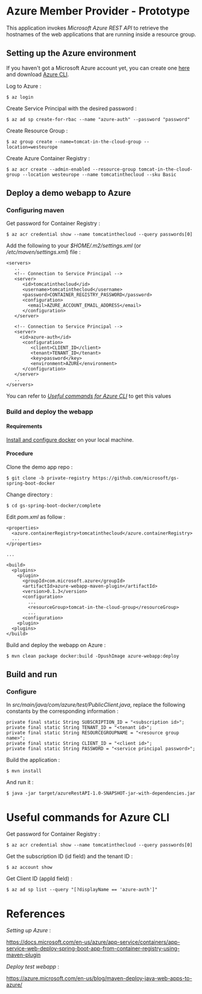 # Azure Member Provider - Prototype
This application invokes _Microsoft Azure REST API_ to retrieve the hostnames of the web applications that are running inside a resource group.


## Setting up the Azure environment
If you haven't got a Microsoft Azure account yet, you can create one [here](https://azure.microsoft.com/en-us/free/) and download [Azure CLI](https://docs.microsoft.com/en-us/cli/azure/install-azure-cli?view=azure-cli-latest).

Log to Azure :

    $ az login

Create Service Principal with the desired password :

    $ az ad sp create-for-rbac --name "azure-auth" --password "password"

Create Resource Group :

    $ az group create --name=tomcat-in-the-cloud-group --location=westeurope

Create Azure Container Registry :

    $ az acr create --admin-enabled --resource-group tomcat-in-the-cloud-group --location westeurope --name tomcatinthecloud --sku Basic


## Deploy a demo webapp to Azure
### Configuring maven
Get password for Container Registry :

    $ az acr credential show --name tomcatinthecloud --query passwords[0]

Add the following to your _$HOME/.m2/settings.xml_ (or _/etc/maven/settings.xml_) file :

    <servers>
       ..
       <!-- Connection to Service Principal -->
       <server>
          <id>tomcatinthecloud</id>
          <username>tomcatinthecloud</username>
          <password>CONTAINER_REGISTRY_PASSWORD</password>
          <configuration>
            <email>AZURE_ACCOUNT_EMAIL_ADDRESS</email>
          </configuration>
       </server>

       <!-- Connection to Service Principal -->
       <server>
         <id>azure-auth</id>
          <configuration>
             <client>CLIENT_ID</client>
             <tenant>TENANT_ID</tenant>
             <key>password</key>
             <environment>AZURE</environment>
          </configuration>
       </server>
       ..
    </servers>

You can refer to [_Useful commands for Azure CLI_](https://github.com/maxime-beck/prototype_azureMemberProvider#useful-commands-for-azure-cli) to get this values

### Build and deploy the webapp
#### Requirements
[Install and configure docker](https://docs.docker.com/engine/installation/linux/linux-postinstall) on your local machine.

#### Procedure
Clone the demo app repo :

    $ git clone -b private-registry https://github.com/microsoft/gs-spring-boot-docker

Change directory :

    $ cd gs-spring-boot-docker/complete

Edit _pom.xml_ as follow :

    <properties>
      <azure.containerRegistry>tomcatinthecloud</azure.containerRegistry>
      ...
    </properties>
    
    ...
    
    <build>
      <plugins>
        <plugin>
          <groupId>com.microsoft.azure</groupId>
          <artifactId>azure-webapp-maven-plugin</artifactId>
          <version>0.1.3</version>
          <configuration>
            ...
            <resourceGroup>tomcat-in-the-cloud-group</resourceGroup>
            ...
          <configuration>
        <plugin>
      <plugins>
    </build>

Build and deploy the webapp on Azure :

    $ mvn clean package docker:build -DpushImage azure-webapp:deploy


## Build and run
### Configure
In _src/main/java/com/azure/test/PublicClient.java_, replace the following constants by the corresponding information :

    private final static String SUBSCRIPTION_ID = "<subscription id>";
    private final static String TENANT_ID = "<tenant id>";
    private final static String RESOURCEGROUPNAME = "<resource group name>";
    private final static String CLIENT_ID = "<client id>";
    private final static String PASSWORD = "<service principal password>";

Build the application :

    $ mvn install

And run it :

    $ java -jar target/azureRestAPI-1.0-SNAPSHOT-jar-with-dependencies.jar


# Useful commands for Azure CLI
Get password for Container Registry :

    $ az acr credential show --name tomcatinthecloud --query passwords[0]

Get the subscription ID (id field) and the tenant ID :

    $ az account show

Get Client ID (appId field) :

    $ az ad sp list --query "[?displayName == 'azure-auth']"

# References
_Setting up Azure_ :

https://docs.microsoft.com/en-us/azure/app-service/containers/app-service-web-deploy-spring-boot-app-from-container-registry-using-maven-plugin

_Deploy test webapp_ :

https://azure.microsoft.com/en-us/blog/maven-deploy-java-web-apps-to-azure/
